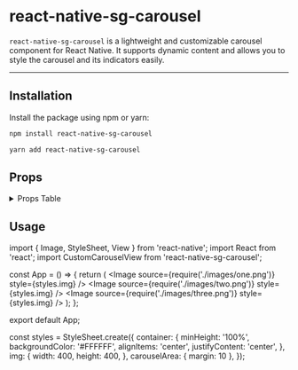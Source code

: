 # react-native-sg-carousel

`react-native-sg-carousel` is a lightweight and customizable carousel component for React Native. It supports dynamic content and allows you to style the carousel and its indicators easily.

---

## Installation

Install the package using npm or yarn:

```bash
npm install react-native-sg-carousel

yarn add react-native-sg-carousel

```

## Props

<details>
  <summary>Props Table</summary>

| Prop Name         | Type      | Required | Description                                                              |
|--------------------|-----------|----------|--------------------------------------------------------------------------|
| `children`         | ReactNode | Yes      | The elements to be rendered inside the carousel.                        |
| `styling`          | Object    | No       | Custom styles for the carousel container.                               |
| `bubleColor`       | String    | No       | Background color for the inactive indicator bubbles.                    |
| `activeBubleColor` | String    | No       | Background color for the active indicator bubble.                       |

</details>



## Usage
import { Image, StyleSheet, View } from 'react-native';
import React from 'react';
import CustomCarouselView from 'react-native-sg-carousel';

const App = () => {
  return (
    <View style={styles.container}>
      <CustomCarouselView
        bubleColor="#000000"
        activeBubleColor="#FF0000"
        styling={styles.carouselArea}
      >
        <Image source={require('./images/one.png')} style={styles.img} />
        <Image source={require('./images/two.png')} style={styles.img} />
        <Image source={require('./images/three.png')} style={styles.img} />
      </CustomCarouselView>
    </View>
  );
};

export default App;

const styles = StyleSheet.create({
  container: {
    minHeight: '100%',
    backgroundColor: '#FFFFFF',
    alignItems: 'center',
    justifyContent: 'center',
  },
  img: {
    width: 400,
    height: 400,
  },
  carouselArea: {
    margin: 10
  },
});

